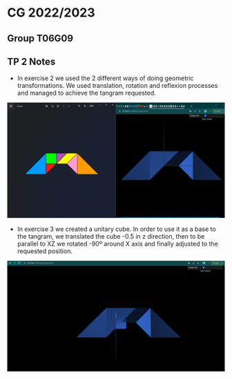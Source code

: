 # CG 2022/2023

## Group T06G09

## TP 2 Notes

- In exercise 2 we used the 2 different ways of doing geometric transformations. We used translation, rotation and reflexion processes and managed to achieve the tangram requested.

![Screenshot 1](screenshots/cg-t06g09-tp2-1.png)

- In exercise 3 we created a unitary cube. In order to use it as a base to the tangram, we translated the cube -0.5 in z direction, then to be parallel to XZ we rotated -90º around X axis and finally adjusted to the requested position.
  
![Screenshot 2](screenshots/cg-t06g09-tp2-2.png)
